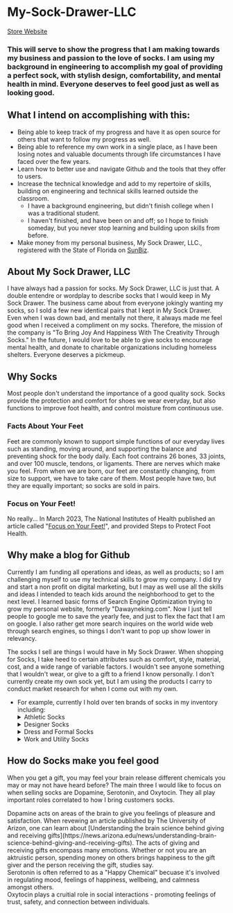 # My-Sock-Drawer-LLC
[Store Website ](https://0jqijz-vq.myshopify.com/)
### This will serve to show the progress that I am making towards my business and passion to the love of socks. I am using my background in engineering to accomplish my goal of providing a perfect sock, with stylish design, comfortability, and mental health in mind. Everyone deserves to feel good just as well as looking good. 
## What I intend on accomplishing with this:
- Being able to keep track of my progress and have it as open source for others that want to follow my progress as well.  
- Being able to reference my own work in a single place, as I have been losing notes and valuable documents through life circumstances I have faced over the few years.  
- Learn how to better use and navigate Github and the tools that they offer to users.  
- Increase the technical knowledge and add to my repertoire of skills, building on engineering and technical skills learned outside the classroom.  
  - I have a background engineering, but didn't finish college when I was a traditional student.
  - I haven't finished, and have been on and off; so I hope to finish someday, but you never stop learning and building upon skills from before.  
- Make money from my personal business, My Sock Drawer, LLC., registered with the State of Florida on [SunBiz](https://search.sunbiz.org/Inquiry/corporationsearch/SearchResultDetail?inquirytype=EntityName&directionType=Initial&searchNameOrder=MYSOCKDRAWER%20L250000561400&aggregateId=flal-l25000056140-7a7278b1-c21f-431c-a028-19297c4df8aa&searchTerm=MYSOCKBROKER.COM%20LLC&listNameOrder=MYSOCKBROKERCOM%20L180000918470).
## About My Sock Drawer, LLC
I have always had a passion for socks. My Sock Drawer, LLC is just that. A double entendre or wordplay to describe socks that I would keep in My Sock Drawer. The business came about from everyone jokingly wanting my socks, so I sold a few new identical pairs that I kept in My Sock Drawer. Even when I was down bad, and mentally not there, it always made me feel good when I received a compliment on my socks. Therefore, the mission of the company is "To Bring Joy And Happiness With The Creativity Through Socks."  In the future, I would love to be able to give socks to encourage mental health, and donate to charitable organizations including homeless shelters. Everyone deserves a pickmeup. 

## Why Socks
Most people don't understand the importance of a good quality sock. Socks provide the protection and comfort for shoes we wear everyday, but also functions to improve foot health, and control moisture from continuous use.

### Facts About Your Feet
Feet are commonly known to support simple functions of our everyday lives such as standing, moving around, and supporting the balance and preventing shock for the body daily. Each foot contrains 26 bones, 33 joints, and over 100 muscle, tendons, or ligaments. There are nerves which make you feel. From when we are born, our feet are constantly changing, from size to support, we have to take care of them. Most people have two, but they are equally important; so socks are sold in pairs. 

### Focus on Your Feet!  
No really... In March 2023, The National Institutes of Health published an article called "[Focus on Your Feet!](https://newsinhealth.nih.gov/2023/03/focus-your-feet)", and provided Steps to Protect Foot Health. 


## Why make a blog for Github
Currently I am funding all operations and ideas, as well as products; so I am challenging myself to use my technical skills to grow my company. I did try and start a non profit on digital marketing, but I may as well use all the skills and ideas I intended to teach kids around the neighborhood to get to the next level. I learned basic forms of Search Engine Optimization trying to grow my personal website, formerly "Dawayneking.com". Now I just tell people to google me to save the yearly fee, and just to flex the fact that I am on google. I also rather get more search inquires on the world wide web through search engines, so things I don't want to pop up show lower in relevancy. 

The socks I sell are things I would have in My Sock Drawer. When shopping for Socks, I take heed to certain attributes such as comfort, style, material, cost, and a wide range of variable factors. I wouldn't see anyone something that I wouldn't wear, or give to a gift to a friend I know personally. I don't currently create my own sock yet, but I am using the products I carry to conduct market research for when I come out with my own. 
  - For example, currently I hold over ten brands of socks in my inventory including:
    <Details>
    <Summary>Athletic Socks</Summary>
    - Stance  <br>
    - Nike  <br>
    - Adidas  <br>
    - Jordan  <br>
    - Under Armour  <br>
    </Details>
    <Details>
      <Summary>Designer Socks</Summary>
    - Odd Sox  <br>
    - Bombas  <br>
    - True Religion  <br>  
    - Disney  <br>
    - Viacom  <br>
    </Details>
    <Details>      
      <Summary>Dress and Formal Socks</Summary>
    - Polo  <br>
    - DKNY  <br>
    - Perry Ellis  <br>
    - Calvin Klein  <br>
    </Details>
    <Details>
      <Summary>Work and Utility Socks</Summary>
    - Columbia  <br>
    </Details>

## How do Socks make you feel good
When you get a gift, you may feel your brain release different chemicals you may or may not have heard before? The main three I would like to focus on when selling socks are Dopamine, Serotonin, and Oxytocin. They all play important roles correlated to how I bring customers socks.
<Summary>Dopamine acts on areas of the brain to give you feelings of pleasure and satisfaction. When revewing an article published by The University of Arizon, one can learn about [Understanding the brain science behind giving and receiving gifts](https://news.arizona.edu/news/understanding-brain-science-behind-giving-and-receiving-gifts). The acts of giving and receiving gifts encompass many emotions. Whether or not you are an aktruistic person, spending money on others brings happiness to the gift giver and the person receiving the gift, studies say.   </Summary>
<Summary>Serotonin is often referred to as a "Happy Chemical" becuase it's involved in regulating mood, feelings of happiness, wellbeing, and calmness amongst others. </Summary>
<Summary>Oxytocin plays a cruitial role in social interactions - promoting feelings of trust, safety, and connection between individuals.</Summary>
